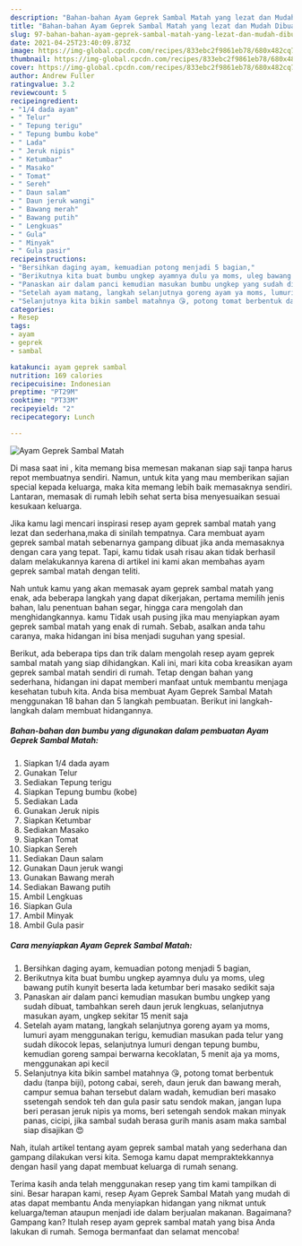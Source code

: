 ```yaml
---
description: "Bahan-bahan Ayam Geprek Sambal Matah yang lezat dan Mudah Dibuat"
title: "Bahan-bahan Ayam Geprek Sambal Matah yang lezat dan Mudah Dibuat"
slug: 97-bahan-bahan-ayam-geprek-sambal-matah-yang-lezat-dan-mudah-dibuat
date: 2021-04-25T23:40:09.873Z
image: https://img-global.cpcdn.com/recipes/833ebc2f9861eb78/680x482cq70/ayam-geprek-sambal-matah-foto-resep-utama.jpg
thumbnail: https://img-global.cpcdn.com/recipes/833ebc2f9861eb78/680x482cq70/ayam-geprek-sambal-matah-foto-resep-utama.jpg
cover: https://img-global.cpcdn.com/recipes/833ebc2f9861eb78/680x482cq70/ayam-geprek-sambal-matah-foto-resep-utama.jpg
author: Andrew Fuller
ratingvalue: 3.2
reviewcount: 5
recipeingredient:
- "1/4 dada ayam"
- " Telur"
- " Tepung terigu"
- " Tepung bumbu kobe"
- " Lada"
- " Jeruk nipis"
- " Ketumbar"
- " Masako"
- " Tomat"
- " Sereh"
- " Daun salam"
- " Daun jeruk wangi"
- " Bawang merah"
- " Bawang putih"
- " Lengkuas"
- " Gula"
- " Minyak"
- " Gula pasir"
recipeinstructions:
- "Bersihkan daging ayam, kemuadian potong menjadi 5 bagian,"
- "Berikutnya kita buat bumbu ungkep ayamnya dulu ya moms, uleg bawang putih kunyit beserta lada ketumbar beri masako sedikit saja"
- "Panaskan air dalam panci kemudian masukan bumbu ungkep yang sudah dibuat, tambahkan sereh daun jeruk lengkuas, selanjutnya masukan ayam, ungkep sekitar 15 menit saja"
- "Setelah ayam matang, langkah selanjutnya goreng ayam ya moms, lumuri ayam menggunakan terigu, kemudian masukan pada telur yang sudah dikocok lepas, selanjutnya lumuri dengan tepung bumbu, kemudian goreng sampai berwarna kecoklatan, 5 menit aja ya moms, menggunakan api kecil"
- "Selanjutnya kita bikin sambel matahnya 😘, potong tomat berbentuk dadu (tanpa biji), potong cabai, sereh, daun jeruk dan bawang merah, campur semua bahan tersebut dalam wadah, kemudian beri masako ssetengah sendok teh dan gula pasir satu sendok makan, jangan lupa beri perasan jeruk nipis ya moms, beri setengah sendok makan minyak panas, cicipi, jika sambal sudah berasa gurih manis asam maka sambal siap disajikan 😍"
categories:
- Resep
tags:
- ayam
- geprek
- sambal

katakunci: ayam geprek sambal 
nutrition: 169 calories
recipecuisine: Indonesian
preptime: "PT29M"
cooktime: "PT33M"
recipeyield: "2"
recipecategory: Lunch

---
```



![Ayam Geprek Sambal Matah](https://img-global.cpcdn.com/recipes/833ebc2f9861eb78/680x482cq70/ayam-geprek-sambal-matah-foto-resep-utama.jpg)

Di masa  saat ini , kita memang bisa memesan makanan siap saji tanpa harus repot membuatnya sendiri. Namun, untuk kita yang mau memberikan sajian special kepada keluarga, maka kita memang lebih baik memasaknya sendiri. Lantaran, memasak di rumah lebih sehat serta bisa menyesuaikan sesuai kesukaan keluarga.

Jika kamu lagi mencari inspirasi resep ayam geprek sambal matah yang lezat dan sederhana,maka di sinilah tempatnya. Cara membuat ayam geprek sambal matah  sebenarnya gampang dibuat jika anda memasaknya dengan cara yang tepat. Tapi, kamu tidak usah risau akan tidak berhasil dalam melakukannya 
karena di artikel ini kami akan membahas ayam geprek sambal matah dengan teliti.  



Nah untuk kamu yang akan memasak ayam geprek sambal matah yang enak, ada beberapa langkah yang dapat dikerjakan, pertama memilih jenis bahan, lalu penentuan bahan segar, hingga cara mengolah dan menghidangkannya. kamu Tidak usah pusing jika mau menyiapkan ayam geprek sambal matah yang enak di rumah. Sebab, asalkan anda  tahu caranya, maka hidangan ini bisa menjadi suguhan yang spesial.

Berikut, ada beberapa tips dan trik dalam mengolah resep ayam geprek sambal matah yang siap dihidangkan. Kali ini, mari kita coba kreasikan ayam geprek sambal matah sendiri di rumah. Tetap dengan bahan yang sederhana, hidangan ini dapat memberi manfaat untuk membantu menjaga kesehatan tubuh kita. Anda bisa membuat Ayam Geprek Sambal Matah menggunakan 18 bahan dan 5 langkah pembuatan. Berikut ini langkah-langkah dalam membuat hidangannya.

<!--inarticleads1-->

##### Bahan-bahan dan bumbu yang digunakan dalam pembuatan Ayam Geprek Sambal Matah:

1. Siapkan 1/4 dada ayam
1. Gunakan  Telur
1. Sediakan  Tepung terigu
1. Siapkan  Tepung bumbu (kobe)
1. Sediakan  Lada
1. Gunakan  Jeruk nipis
1. Siapkan  Ketumbar
1. Sediakan  Masako
1. Siapkan  Tomat
1. Siapkan  Sereh
1. Sediakan  Daun salam
1. Gunakan  Daun jeruk wangi
1. Gunakan  Bawang merah
1. Sediakan  Bawang putih
1. Ambil  Lengkuas
1. Siapkan  Gula
1. Ambil  Minyak
1. Ambil  Gula pasir




<!--inarticleads2-->

##### Cara menyiapkan Ayam Geprek Sambal Matah:

1. Bersihkan daging ayam, kemuadian potong menjadi 5 bagian,
1. Berikutnya kita buat bumbu ungkep ayamnya dulu ya moms, uleg bawang putih kunyit beserta lada ketumbar beri masako sedikit saja
1. Panaskan air dalam panci kemudian masukan bumbu ungkep yang sudah dibuat, tambahkan sereh daun jeruk lengkuas, selanjutnya masukan ayam, ungkep sekitar 15 menit saja
1. Setelah ayam matang, langkah selanjutnya goreng ayam ya moms, lumuri ayam menggunakan terigu, kemudian masukan pada telur yang sudah dikocok lepas, selanjutnya lumuri dengan tepung bumbu, kemudian goreng sampai berwarna kecoklatan, 5 menit aja ya moms, menggunakan api kecil
1. Selanjutnya kita bikin sambel matahnya 😘, potong tomat berbentuk dadu (tanpa biji), potong cabai, sereh, daun jeruk dan bawang merah, campur semua bahan tersebut dalam wadah, kemudian beri masako ssetengah sendok teh dan gula pasir satu sendok makan, jangan lupa beri perasan jeruk nipis ya moms, beri setengah sendok makan minyak panas, cicipi, jika sambal sudah berasa gurih manis asam maka sambal siap disajikan 😍




Nah, itulah artikel tentang  ayam geprek sambal matah  yang sederhana dan gampang dilakukan versi kita. Semoga kamu dapat mempraktekkannya dengan hasil yang dapat membuat keluarga di rumah senang. 

Terima kasih anda telah menggunakan resep yang tim kami tampilkan di sini. Besar harapan kami, resep  Ayam Geprek Sambal Matah yang mudah di atas dapat membantu Anda menyiapkan hidangan yang nikmat untuk keluarga/teman ataupun menjadi ide dalam berjualan makanan. Bagaimana? Gampang kan? Itulah resep ayam geprek sambal matah yang bisa Anda lakukan di rumah. Semoga bermanfaat dan selamat mencoba!

